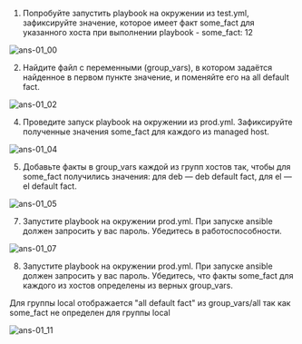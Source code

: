 
  
1. Попробуйте запустить playbook на окружении из test.yml, зафиксируйте значение, которое имеет факт some_fact для указанного хоста при выполнении playbook - some_fact: 12

![ans-01_00](https://github.com/user-attachments/assets/374b46fe-c3d6-4e34-b747-a103114a5b50)

2. Найдите файл с переменными (group_vars), в котором задаётся найденное в первом пункте значение, и поменяйте его на all default fact.

![ans-01_02](https://github.com/user-attachments/assets/ec33a977-4f05-447b-b5e2-eb3d06d08e2a)

4. Проведите запуск playbook на окружении из prod.yml. Зафиксируйте полученные значения some_fact для каждого из managed host.

![ans-01_04](https://github.com/user-attachments/assets/862bd22d-a920-4d7b-9556-a02596ff5186)

5. Добавьте факты в group_vars каждой из групп хостов так, чтобы для some_fact получились значения: для deb — deb default fact, для el — el default fact.

![ans-01_05](https://github.com/user-attachments/assets/6165b5d4-b44b-42c8-8a87-872d60abeb85)

7. Запустите playbook на окружении prod.yml. При запуске ansible должен запросить у вас пароль. Убедитесь в работоспособности.

![ans-01_07](https://github.com/user-attachments/assets/bd23a95a-b1a4-49d0-a046-9f47a4b402ea)

8. Запустите playbook на окружении prod.yml. При запуске ansible должен запросить у вас пароль. Убедитесь, что факты some_fact для каждого из хостов определены из верных group_vars.

Для группы local отображается "all default fact" из group_vars/all так как some_fact не определен для группы local

![ans-01_11](https://github.com/user-attachments/assets/8be48979-2a14-402b-88df-407adca96cdd)


